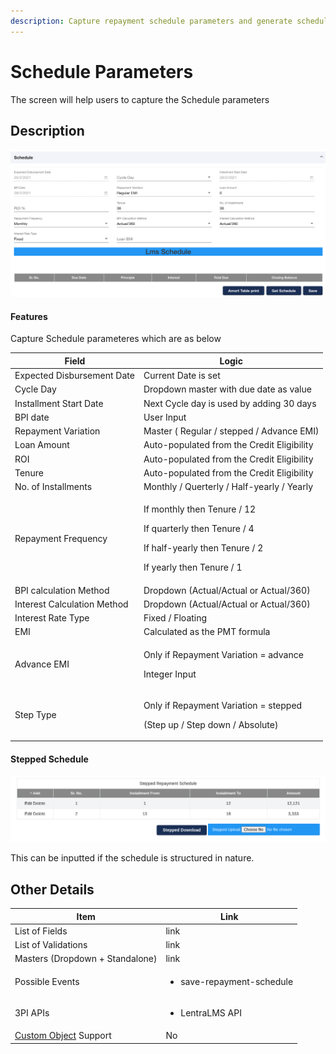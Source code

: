 ```yaml
---
description: Capture repayment schedule parameters and generate schedule
---
```


# Schedule Parameters

The screen will help users to capture the Schedule parameters

## Description

![](<../../.gitbook/assets/image (142).png>)

#### Features

Capture Schedule parameteres which are as below

| Field                       | Logic                                                                                                                                       |
| --------------------------- | ------------------------------------------------------------------------------------------------------------------------------------------- |
| Expected Disbursement Date  | Current Date is set                                                                                                                         |
| Cycle Day                   | Dropdown master with due date as value                                                                                                      |
| Installment Start Date      | Next Cycle day is used by adding 30 days                                                                                                    |
| BPI date                    | User Input                                                                                                                                  |
| Repayment Variation         | Master ( Regular / stepped / Advance EMI)                                                                                                   |
| Loan Amount                 | Auto-populated from the Credit Eligibility                                                                                                  |
| ROI                         | Auto-populated from the Credit Eligibility                                                                                                  |
| Tenure                      | Auto-populated from the Credit Eligibility                                                                                                  |
| No. of Installments         | Monthly / Querterly / Half-yearly / Yearly                                                                                                  |
| Repayment Frequency         | <p>If monthly then Tenure /  12</p><p>If quarterly then Tenure / 4</p><p>If half-yearly then Tenure / 2</p><p>If yearly then Tenure / 1</p> |
| BPI calculation Method      | Dropdown (Actual/Actual or Actual/360)                                                                                                      |
| Interest Calculation Method | Dropdown (Actual/Actual or Actual/360)                                                                                                      |
| Interest Rate Type          | Fixed / Floating                                                                                                                            |
| EMI                         | Calculated as the PMT formula                                                                                                               |
| Advance EMI                 | <p>Only if Repayment Variation = advance</p><p>Integer Input</p>                                                                            |
| Step Type                   | <p>Only if Repayment Variation = stepped</p><p>(Step up / Step down / Absolute)</p>                                                         |

#### Stepped Schedule

![](<../../.gitbook/assets/image (143).png>)

This can be inputted if the schedule is structured in nature.&#x20;

## **Other Details**

| **Item**                                                                                                   | **Link**                                  |
| ---------------------------------------------------------------------------------------------------------- | ----------------------------------------- |
| List of Fields                                                                                             | link                                      |
| List of Validations                                                                                        | link                                      |
| Masters (Dropdown + Standalone)                                                                            | link                                      |
| Possible Events                                                                                            | <ul><li>save-repayment-schedule</li></ul> |
| 3PI APIs                                                                                                   | <ul><li>LentraLMS API</li></ul>           |
| [Custom Object](../../for-admins/product-level/custom-objects.md#process-to-create-custom-objects) Support | No                                        |
